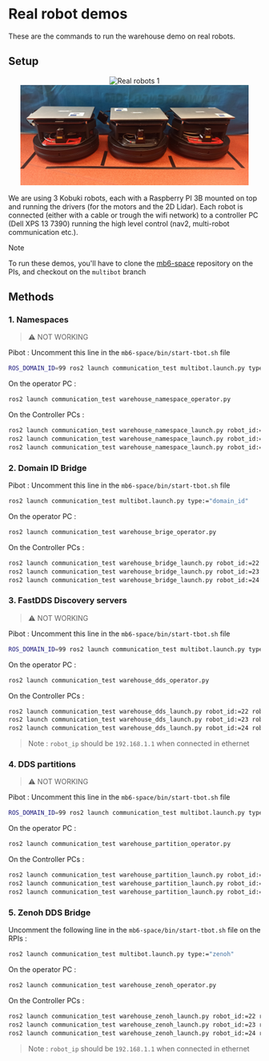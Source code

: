 # Real robot demos

These are the commands to run the warehouse demo on real robots.

## Setup

<div align="center">
    <img src="img/real-robots-1.jpg" height="200" title="Real robots 1">
    <img src="img/real-robots-2.jpg" height="200" title="Real robots 2">
</div>


We are using 3 Kobuki robots, each with a Raspberry PI 3B mounted on top and running the drivers (for the motors and the 2D Lidar). Each robot is connected (either with a cable or trough the wifi network) to a controller PC (Dell XPS 13 7390) running the high level control (nav2, multi-robot communication etc.).

> [!NOTE]
> To run these demos, you'll have to clone the [mb6-space](https://github.com/imt-mobisyst/mb6-space) repository on the PIs, and checkout on the `multibot` branch

## Methods

### 1. Namespaces

> ⚠️ NOT WORKING

Pibot : Uncomment this line in the `mb6-space/bin/start-tbot.sh` file
```bash
ROS_DOMAIN_ID=99 ros2 launch communication_test multibot.launch.py type:="namespace"
```

On the operator PC :
```bash
ros2 launch communication_test warehouse_namespace_operator.py
```

On the Controller PCs :
```bash
ros2 launch communication_test warehouse_namespace_launch.py robot_id:=22
ros2 launch communication_test warehouse_namespace_launch.py robot_id:=23
ros2 launch communication_test warehouse_namespace_launch.py robot_id:=24
```


### 2. Domain ID Bridge

Pibot : Uncomment this line in the `mb6-space/bin/start-tbot.sh` file
```bash
ros2 launch communication_test multibot.launch.py type:="domain_id"
```

On the operator PC :
```bash
ros2 launch communication_test warehouse_brige_operator.py
```

On the Controller PCs :
```bash
ros2 launch communication_test warehouse_bridge_launch.py robot_id:=22 operator_domain_id:=99
ros2 launch communication_test warehouse_bridge_launch.py robot_id:=23 operator_domain_id:=99
ros2 launch communication_test warehouse_bridge_launch.py robot_id:=24 operator_domain_id:=99
```



### 3. FastDDS Discovery servers
> ⚠️ NOT WORKING

Pibot : Uncomment this line in the `mb6-space/bin/start-tbot.sh` file
```bash
ROS_DOMAIN_ID=99 ros2 launch communication_test multibot.launch.py type:="discovery"
```

On the operator PC :
```bash
ros2 launch communication_test warehouse_dds_operator.py
```

On the Controller PCs :
```bash
ros2 launch communication_test warehouse_dds_launch.py robot_id:=22 robot_ip:=10.89.5.22 subnet_dds_server:="10.89.5.90:11811"
ros2 launch communication_test warehouse_dds_launch.py robot_id:=23 robot_ip:=10.89.5.23 subnet_dds_server:="10.89.5.90:11811"
ros2 launch communication_test warehouse_dds_launch.py robot_id:=24 robot_ip:=10.89.5.24 subnet_dds_server:="10.89.5.90:11811"
```
> Note : `robot_ip` should be `192.168.1.1` when connected in ethernet



### 4. DDS partitions
> ⚠️ NOT WORKING

Pibot : Uncomment this line in the `mb6-space/bin/start-tbot.sh` file
```bash
ROS_DOMAIN_ID=99 ros2 launch communication_test multibot.launch.py type:="partitions"
```

On the operator PC :
```bash
ros2 launch communication_test warehouse_partition_operator.py
```

On the Controller PCs :
```bash
ros2 launch communication_test warehouse_partition_launch.py robot_id:=22
ros2 launch communication_test warehouse_partition_launch.py robot_id:=23
ros2 launch communication_test warehouse_partition_launch.py robot_id:=24
```



### 5. Zenoh DDS Bridge

Uncomment the following line in the `mb6-space/bin/start-tbot.sh` file on the RPIs :
```bash
ros2 launch communication_test multibot.launch.py type:="zenoh"
```

On the operator PC :
```bash
ros2 launch communication_test warehouse_zenoh_operator.py
```

On the Controller PCs :
```bash
ros2 launch communication_test warehouse_zenoh_launch.py robot_id:=22 robot_ip:=10.89.5.22 operator_ip:=10.89.5.90
ros2 launch communication_test warehouse_zenoh_launch.py robot_id:=23 robot_ip:=10.89.5.23 operator_ip:=10.89.5.90
ros2 launch communication_test warehouse_zenoh_launch.py robot_id:=24 robot_ip:=10.89.5.24 operator_ip:=10.89.5.90
```
> Note : `robot_ip` should be `192.168.1.1` when connected in ethernet
